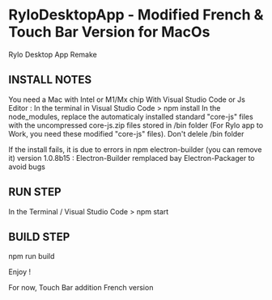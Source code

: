 # RyloDesktopApp - Modified French & Touch Bar Version for MacOs
Rylo Desktop App Remake

INSTALL NOTES
---
You need a Mac with Intel or M1/Mx chip
With Visual Studio Code or Js Editor :
In the terminal in Visual Studio Code > npm install
In the node_modules, replace the automaticaly installed standard "core-js" files with the uncompressed core-js.zip files stored in /bin folder (For Rylo app to Work, you need these modified "core-js" files).
Don't delele /bin folder

If the install fails, it is due to errors in npm electron-builder (you can remove it)
version 1.0.8b15 : Electron-Builder remplaced bay Electron-Packager to avoid bugs

RUN STEP
---
In the Terminal / Visual Studio Code > npm start

BUILD STEP
---
npm run build

Enjoy !

For now, Touch Bar addition French version

